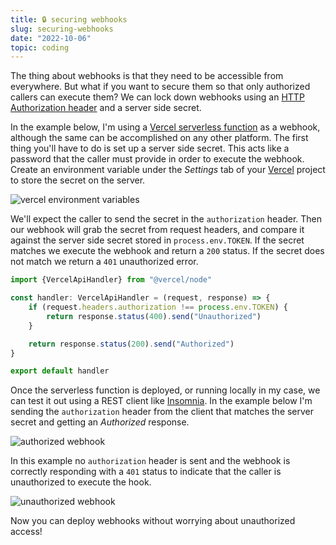 ```yaml
---
title: 🔒 securing webhooks
slug: securing-webhooks
date: "2022-10-06"
topic: coding
---
```


The thing about webhooks is that they need to be accessible from everywhere. But what if you want to secure them so that only authorized callers can execute them? We can lock down webhooks using an [HTTP Authorization header][authorization-header] and a server side secret.

In the example below, I'm using a [Vercel serverless function][vercel-functions] as a webhook, although the same can be accomplished on any other platform. The first thing you'll have to do is set up a server side secret. This acts like a password that the caller must provide in order to execute the webhook. Create an environment variable under the _Settings_ tab of your [Vercel][vercel] project to store the secret on the server.

![vercel environment variables][vercel-environment-variables]

We'll expect the caller to send the secret in the `authorization` header. Then our webhook will grab the secret from request headers, and compare it against the server side secret stored in `process.env.TOKEN`. If the secret matches we execute the webhook and return a `200` status. If the secret does not match we return a `401` unauthorized error.

```typescript
import {VercelApiHandler} from "@vercel/node"

const handler: VercelApiHandler = (request, response) => {
    if (request.headers.authorization !== process.env.TOKEN) {
        return response.status(400).send("Unauthorized")
    }

    return response.status(200).send("Authorized")
}

export default handler
```

Once the serverless function is deployed, or running locally in my case, we can test it out using a REST client like [Insomnia][insomnia]. In the example below I'm sending the `authorization` header from the client that matches the server secret and getting an _Authorized_ response.

![authorized webhook][authorized-webhook]

In this example no `authorization` header is sent and the webhook is correctly responding with a `401` status to indicate that the caller is unauthorized to execute the hook.

![unauthorized webhook][unauthorized-webhook]

Now you can deploy webhooks without worrying about unauthorized access!

[vercel-functions]: https://vercel.com/docs/concepts/functions/serverless-functions
[authorization-header]: https://developer.mozilla.org/en-US/docs/Web/HTTP/Headers/Authorization
[password-generator]: https://www.lastpass.com/features/password-generator
[vercel-environment-variables]: /posts/vercel-environment-variables.png
[authorized-webhook]: /posts/authorized-webhook.png
[unauthorized-webhook]: /posts/unauthorized-webhook.png
[insomnia]: https://insomnia.rest
[vercel]: https://vercel.com
